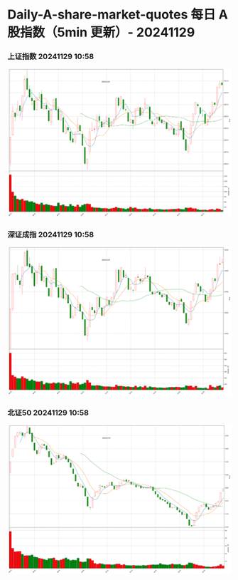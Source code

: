 
# Daily-A-share-market-quotes 每日 A 股指数（5min 更新）- 20241129

### 上证指数 20241129 10:58
![](./fig/2024/11/20241129-sh000001.png)

### 深证成指 20241129 10:58
![](./fig/2024/11/20241129-sz399001.png)

### 北证50 20241129 10:58
![](./fig/2024/11/20241129-bj899050.png)

